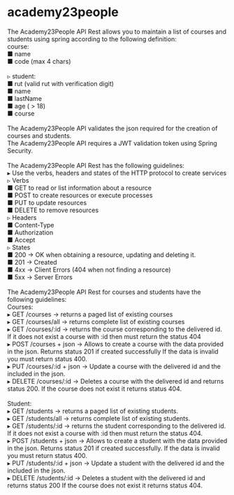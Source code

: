 # academy23people
The Academy23People API Rest allows you to maintain a list of courses and students using spring according to the following definition:<br/>
course:<br/>
■ name<br/>
■ code (max 4 chars)<br/>
<br/>
▹ student:<br/>
■ rut (valid rut with verification digit)<br/>
■ name<br/>
■ lastName<br/>
■ age ( > 18)<br/>
■ course<br/>
<br/>
The Academy23People API validates the json required for the creation of courses and students.<br/>
The Academy23People API requires a JWT validation token using Spring Security.<br/>
<br/>
The Academy23People API Rest has the following guidelines:<br/>
▸ Use the verbs, headers and states of the HTTP protocol to create services<br/>
▹ Verbs<br/>
■ GET to read or list information about a resource<br/>
■ POST to create resources or execute processes<br/>
■ PUT to update resources<br/>
■ DELETE to remove resources<br/>
▹ Headers<br/>
■ Content-Type<br/>
■ Authorization<br/>
■ Accept<br/>
▹ States<br/>
■ 200 -> OK when obtaining a resource, updating and deleting it.<br/>
■ 201 -> Created<br/>
■ 4xx -> Client Errors (404 when not finding a resource)<br/>
■ 5xx -> Server Errors<br/>
<br/>
The Academy23People API Rest for courses and students have the following guidelines:<br/>
Courses:<br/>
▸ GET /courses -> returns a paged list of existing courses<br/>
▸ GET /courses/all -> returns complete list of existing courses<br/>
▸ GET /courses/:id -> returns the course corresponding to the delivered id. If it does not exist a course with :id then must return the status 404<br/>
▸ POST /courses + json -> Allows to create a course with the data provided in the json. Returns status 201 if created successfully If the data is invalid you must return status 400.<br/>
▸ PUT /courses/:id + json -> Update a course with the delivered id and the included in the json.<br/>
▸ DELETE /courses/:id -> Deletes a course with the delivered id and returns status 200. If the course does not exist it returns status 404.<br/>
<br/>
Student:<br/>
▸ GET /students -> returns a paged list of existing students.<br/>
▸ GET /students/all -> returns complete list of existing students.<br/>
▸ GET /students/:id -> returns the student corresponding to the delivered id. If it does not exist a course with :id then must return the status 404.<br/>
▸ POST /students + json -> Allows to create a student with the data provided in the json. Returns status 201 if created successfully. If the data is invalid you must return status 400.<br/>
▸ PUT /students/:id + json -> Update a student with the delivered id and the included in the json.<br/>
▸ DELETE /students/:id -> Deletes a student with the delivered id and returns status 200 If the course does not exist it returns status 404.<br/>
